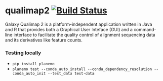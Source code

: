 # qualimap2 [![Build Status](https://travis-ci.org/scottx611x/qualimap2.svg?branch=master)](https://travis-ci.org/scottx611x/qualimap2)
Galaxy Qualimap 2 is a platform-independent application written in Java and R that provides both a Graphical User Inteface (GUI) and a command-line interface to facilitate the quality control of alignment sequencing data and its derivatives like feature counts. 


### Testing locally

- `pip install planemo`
- `planemo test --conda_auto_install --conda_dependency_resolution --conda_auto_init --test_data test-data`